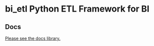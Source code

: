 # bi_etl Python ETL Framework for BI

## Docs

[Please see the docs library.](https://bitbucket.org/arcann/bi_etl/src/master/docs/source/index.rst?at=master&fileviewer=file-view-default)